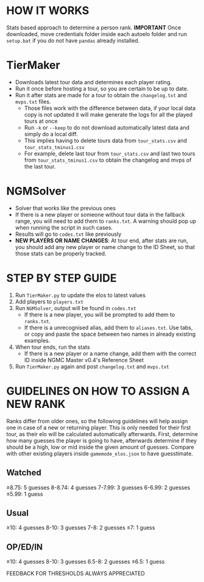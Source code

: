 # HOW IT WORKS

Stats based approach to determine a person rank.
**IMPORTANT** Once downloaded, move credentials folder inside each autoelo folder and run `setup.bat` if you do not have `pandas` already installed.

# TierMaker

- Downloads latest tour data and determines each player rating.
- Run it once before hosting a tour, so you are certain to be up to date.
- Run it after stats are made for a tour to obtain the `changelog.txt` and `mvps.txt` files.
    - Those files work with the difference between data, if your local data copy is not updated it will make generate the logs for all the played tours at once
    - Run `-k` or `--keep` to do not download automatically latest data and simply do a local diff.
    - This implies having to delete tours data from `tour_stats.csv` and `tour_stats_tminus1.csv`
    - For example, delete last tour from `tour_stats.csv` and last two tours from `tour_stats_tminus1.csv` to obtain the changelog and mvps of the last tour.

# NGMSolver

- Solver that works like the previous ones
- If there is a new player or someone without tour data in the fallback range, you will need to add them to `ranks.txt`. A warning should pop up when running the script in such cases.
- Results will go to `codes.txt` like previously
- **NEW PLAYERS OR NAME CHANGES**: At tour end, after stats are run, you should add any new player or name change to the ID Sheet, so that those stats can be properly tracked.

# STEP BY STEP GUIDE

1. Run `TierMaker.py` to update the elos to latest values
2. Add players to `players.txt`
3. Run `NGMSolver`, output will be found in `codes.txt`
    - If there is a new player, you will be prompted to add them to `ranks.txt`.
    - If there is a unrecognised alias, add them to `aliases.txt`. Use tabs, or copy and paste the space between two names in already existing examples.
4. When tour ends, run the stats
    - If there is a new player or a name change, add them with the correct ID inside NGMC Master v0.4's Reference Sheet
5. Run `TierMaker.py` again and post `changelog.txt` and `mvps.txt`

# GUIDELINES ON HOW TO ASSIGN A NEW RANK

Ranks differ from older ones, so the following guidelines will help assign one in case of a new or returning player.
This is only needed for their first tour, as their elo will be calculated automatically afterwards.
First, determine how many guesses the player is going to have, afterwards determine if they should be a high, low or mid inside the given amount of guesses.
Compare with other existing players inside `gamemode_elos.json` to have guesstimate.

## Watched

≥8.75: 5 guesses
8-8.74: 4 guesses
7-7.99: 3 guesses
6-6.99: 2 guesses
≤5.99: 1 guess

## Usual

≥10: 4 guesses
8-10: 3 guesses
7-8: 2 guesses
≤7: 1 guess

## OP/ED/IN

≥10: 4 guesses
8-10: 3 guesses
6.5-8: 2 guesses
≤6.5: 1 guess

FEEDBACK FOR THRESHOLDS ALWAYS APPRECIATED